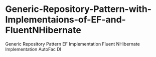 # Generic-Repository-Pattern-with-Implementaions-of-EF-and-FluentNHibernate

Generic Repository Pattern
EF Implementation
Fluent NHibernate Implementation
AutoFac DI
